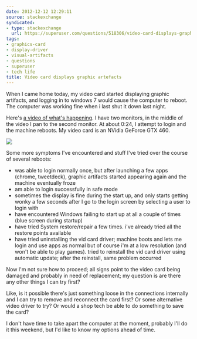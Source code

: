 ```yaml
---
date: 2012-12-12 12:29:11
source: stackexchange
syndicated:
- type: stackexchange
  url: https://superuser.com/questions/518306/video-card-displays-graphic-artefacts
tags:
- graphics-card
- display-driver
- visual-artifacts
- questions
- superuser
- tech life
title: Video card displays graphic artefacts
---
```


When I came home today, my video card started displaying graphic artifacts, and logging in to windows 7 would cause the computer to reboot. The computer was working fine when i last shut it down last night.

Here's [a video of what's happening][1]. I have two monitors, in the middle of the video I pan to the second monitor. At about 0:24, I attempt to login and the machine reboots. My video card is an NVidia GeForce GTX 460.

[![][2]][1]

Some more symptoms I've encountered and stuff I've tried over the course of several reboots:

- was able to login normally once, but after launching a few apps (chrome, tweetdeck), graphic artifacts started appearing again and the machine eventually froze
- am able to login successfully in safe mode
- sometimes the display is fine during the start up, and only starts getting wonky a few seconds after I go to the login screen by selecting a user to login with
- have encountered Windows failing to start up at all a couple of times (blue screen during startup)
- have tried System restore/repair a few times. i've already tried all the restore points available
- have tried uninstalling the vid card driver; machine boots and lets me login and use apps as normal but of course i'm at a low resolution (and won't be able to play games). tried to reinstall the vid card driver using automatic update; after the reinstall, same problem occurred

Now I'm not sure how to proceed; all signs point to the video card being damaged and probably in need of replacement; my question is are there any other things I can try first? 

Like, is it possible there's just something loose in the connections internally and I can try to remove and reconnect the card first? Or some alternative video driver to try? Or would a shop tech be able to do something to save the card? 

I don't have time to take apart the computer at the moment, probably I'll do it this weekend, but I'd like to know my options ahead of time.


  [1]: http://www.youtube.com/watch?v=KP4tIKvtZ_Q&feature=g-crec-u
  [2]: http://i.stack.imgur.com/yWYGp.png